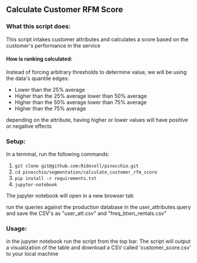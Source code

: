 ## Calculate Customer RFM Score

 ### What this script does:
 This script intakes customer attributes and calculates a score based on the customer's performance in the service

 #### How is ranking calculated:
 Instead of forcing arbitrary thresholds to determine value, we will be using the data's quantile edges:
* Lower than the 25% average
* Higher than the 25% average lower than 50% average
* Higher than the 50% average lower than 75% average
* Higher than the 75% average

depending on the attribute, having higher or lower values will have positive or negative effects

 ### Setup:
 In a terminal, run the following commands:

 1. `git clone git@github.com:Ridecell/pinocchio.git`
 2. `cd pinocchio/segmentation/calculate_customer_rfm_score`
 3.  `pip install -r requirements.txt`
 4.  `jupyter-notebook`

The jupyter notebook will open in a new browser tab

run the queries against the production database in the user_attributes.query and save the CSV's as "user_att.csv" and "freq_btwn_rentals.csv"

 ### Usage:
 in the jupyter notebook run the script from the top bar.
 The script will output a visualization of the table and download a CSV called 'customer_score.csv' to your local machine


